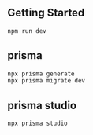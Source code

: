 ## Getting Started

```bash
npm run dev
```

## prisma

```bash
npx prisma generate
npx prisma migrate dev
```
## prisma studio

```bash
npx prisma studio


```


